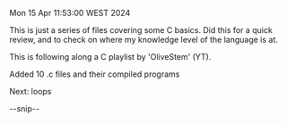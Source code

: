 Mon 15 Apr 11:53:00 WEST 2024

This is just a series of files covering some C basics.
Did this for a quick review, and to check on where my knowledge level of the language is at.

This is following along a C playlist by 'OliveStem' (YT).

Added 10 .c files and their compiled programs

Next: loops

--snip--
